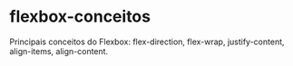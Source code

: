 # flexbox-conceitos
Principais conceitos do Flexbox: flex-direction, flex-wrap, justify-content, align-items, align-content.
